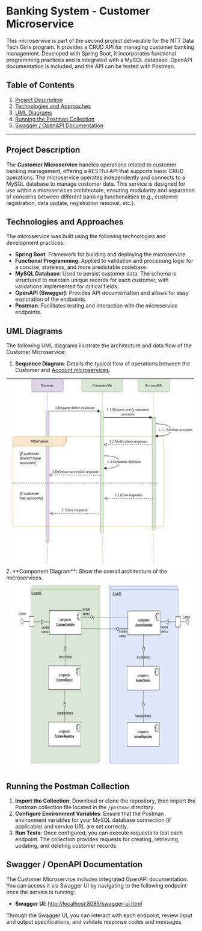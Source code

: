 # Banking System - Customer Microservice
This microservice is part of the second project deliverable for the NTT Data Tech Girls program. It provides a CRUD API for managing customer banking management. Developed with Spring Boot, it incorporates functional programming practices and is integrated with a MySQL database. OpenAPI documentation is included, and the API can be tested with Postman.

## Table of Contents
1. [Project Description](#project-description)
2. [Technologies and Approaches](#technologies-and-approaches)
3. [UML Diagrams](#uml-diagrams)
4. [Running the Postman Collection](#running-the-postman-collection)
5. [Swagger / OpenAPI Documentation](#swagger--openapi-documentation)

---

## Project Description

The **Customer Microservice** handles operations related to customer banking management, offering a RESTful API that supports basic CRUD operations. The microservice operates independently and connects to a MySQL database to manage customer data. This service is designed for use within a microservices architecture, ensuring modularity and separation of concerns between different banking functionalities (e.g., customer registration, data update, registration removal, etc.).

## Technologies and Approaches

The microservice was built using the following technologies and development practices:

- **Spring Boot**: Framework for building and deploying the microservice.
- **Functional Programming**: Applied to validation and processing logic for a concise, stateless, and more predictable codebase.
- **MySQL Database**: Used to persist customer data. The schema is structured to maintain unique records for each customer, with validations implemented for critical fields.
- **OpenAPI (Swagger)**: Provides API documentation and allows for easy exploration of the endpoints.
- **Postman**: Facilitates testing and interaction with the microservice endpoints.

## UML Diagrams

The following UML diagrams illustrate the architecture and data flow of the Customer Microservice:

1. **Sequence Diagram**: Details the typical flow of operations between the Customer and [Account microservices](https://github.com/abengl/NTT-Project2-AccountMS).
  <img alt="UML sequence diagram" src="https://github.com/abengl/NTT-Project2-CustomerMS/blob/0a060c1b280532fa913375c508347e6960ba6823/src/main/resources/static/UML_Sequence_Diagram1_Microservices.png" width="500" height="500">
2. **Component Diagram**: Show the overall architecture of the microservices.
    <img alt="UML sequence diagram" src="https://github.com/abengl/NTT-Project2-CustomerMS/blob/0a060c1b280532fa913375c508347e6960ba6823/src/main/resources/static/UML_Component_Diagram_Microservices.png" width="800" height="500">

## Running the Postman Collection

1. **Import the Collection**: Download or clone the repository, then import the Postman collection file located in the `/postman` directory.
2. **Configure Environment Variables**: Ensure that the Postman environment variables for your MySQL database connection (if applicable) and service URL are set correctly.
3. **Run Tests**: Once configured, you can execute requests to test each endpoint. The collection provides requests for creating, retrieving, updating, and deleting customer records.

## Swagger / OpenAPI Documentation

The Customer Microservice includes integrated OpenAPI documentation. You can access it via Swagger UI by navigating to the following endpoint once the service is running:

- **Swagger UI**: [http://localhost:8085/swagger-ui.html](http://localhost:8085/swagger-ui.html)

Through the Swagger UI, you can interact with each endpoint, review input and output specifications, and validate response codes and messages.

